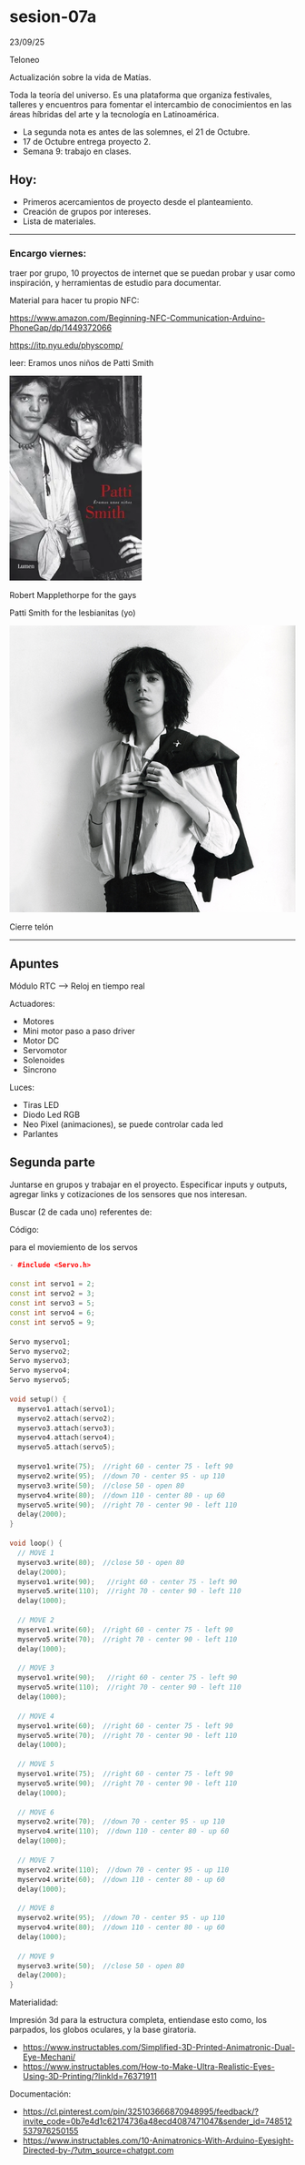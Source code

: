 # sesion-07a
23/09/25

Teloneo

Actualización sobre la vida de Matías. 

Toda la teoría del universo. Es una plataforma que organiza festivales, talleres y encuentros para fomentar el intercambio de conocimientos en las áreas híbridas del arte y la tecnología en Latinoamérica. 

- La segunda nota es antes de las solemnes, el 21 de Octubre.
- 17 de Octubre entrega proyecto 2.
- Semana 9: trabajo en clases.

## Hoy: 
- Primeros acercamientos de proyecto desde el planteamiento.
- Creación de grupos por intereses.
- Lista de materiales.
  
---

### Encargo viernes:

traer por grupo, 10 proyectos de internet que se puedan probar y usar como inspiración, y herramientas de estudio para documentar.

Material para hacer tu propio NFC:

https://www.amazon.com/Beginning-NFC-Communication-Arduino-PhoneGap/dp/1449372066

https://itp.nyu.edu/physcomp/

leer: Eramos unos niños de Patti Smith
  
![Libro_de_Patti_Smith](./imagenes/JustKids.webp)

Robert Mapplethorpe for the gays

Patti Smith for the lesbianitas (yo)
  
![Patti_Smith](./imagenes/PattiSmith.jpg)

Cierre telón 

---

## Apuntes
Módulo RTC --> Reloj en tiempo real

Actuadores:

- Motores
- Mini motor paso a paso driver
- Motor DC
- Servomotor
- Solenoides
- Sincrono
  
Luces:

- Tiras LED
- Diodo Led RGB
- Neo Pixel (animaciones), se puede controlar cada led
- Parlantes


## Segunda parte
Juntarse en grupos y trabajar en el proyecto. Especificar inputs y outputs, agregar links y cotizaciones de los sensores que nos interesan.

Buscar (2 de cada uno) referentes de:
  
Código:

para el moviemiento de los servos

```cpp
- #include <Servo.h>

const int servo1 = 2;
const int servo2 = 3;
const int servo3 = 5;
const int servo4 = 6;
const int servo5 = 9;

Servo myservo1;
Servo myservo2;
Servo myservo3;
Servo myservo4;
Servo myservo5;

void setup() {
  myservo1.attach(servo1);
  myservo2.attach(servo2);
  myservo3.attach(servo3);
  myservo4.attach(servo4);
  myservo5.attach(servo5);

  myservo1.write(75);  //right 60 - center 75 - left 90
  myservo2.write(95);  //down 70 - center 95 - up 110
  myservo3.write(50);  //close 50 - open 80
  myservo4.write(80);  //down 110 - center 80 - up 60
  myservo5.write(90);  //right 70 - center 90 - left 110
  delay(2000);
}

void loop() {
  // MOVE 1
  myservo3.write(80);  //close 50 - open 80
  delay(2000);
  myservo1.write(90);   //right 60 - center 75 - left 90
  myservo5.write(110);  //right 70 - center 90 - left 110
  delay(1000);

  // MOVE 2
  myservo1.write(60);  //right 60 - center 75 - left 90
  myservo5.write(70);  //right 70 - center 90 - left 110
  delay(1000);

  // MOVE 3
  myservo1.write(90);   //right 60 - center 75 - left 90
  myservo5.write(110);  //right 70 - center 90 - left 110
  delay(1000);

  // MOVE 4
  myservo1.write(60);  //right 60 - center 75 - left 90
  myservo5.write(70);  //right 70 - center 90 - left 110
  delay(1000);

  // MOVE 5
  myservo1.write(75);  //right 60 - center 75 - left 90
  myservo5.write(90);  //right 70 - center 90 - left 110
  delay(1000);

  // MOVE 6
  myservo2.write(70);  //down 70 - center 95 - up 110
  myservo4.write(110);  //down 110 - center 80 - up 60
  delay(1000);

  // MOVE 7
  myservo2.write(110);  //down 70 - center 95 - up 110
  myservo4.write(60);  //down 110 - center 80 - up 60
  delay(1000);

  // MOVE 8
  myservo2.write(95);  //down 70 - center 95 - up 110
  myservo4.write(80);  //down 110 - center 80 - up 60
  delay(1000);

  // MOVE 9
  myservo3.write(50);  //close 50 - open 80
  delay(2000);
}
```
Materialidad:

Impresión 3d para la estructura completa, entiendase esto como, los parpados, los globos oculares, y la base giratoria.

- https://www.instructables.com/Simplified-3D-Printed-Animatronic-Dual-Eye-Mechani/
- https://www.instructables.com/How-to-Make-Ultra-Realistic-Eyes-Using-3D-Printing/?linkId=76371911
  
Documentación:

- https://cl.pinterest.com/pin/325103666870948995/feedback/?invite_code=0b7e4d1c62174736a48ecd4087471047&sender_id=748512537976250155
- https://www.instructables.com/10-Animatronics-With-Arduino-Eyesight-Directed-by-/?utm_source=chatgpt.com

  
